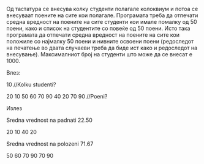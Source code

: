 Од тастатура се внесува колку студенти полагале колоквиум и потоа се внесуваат поените на сите кои полагале. Програмата треба да отпечати средна вредност на поените на сите студенти кои имале помалку од 50 поени, како и список на студентите со повеќе од 50 поени. Исто така програмата да отпечати средна вредност на поените на сите кои положиле со најмалку 50 поени и нивните освоени поени (редоследот на печатење во двата случаеви треба да биде ист како и редоследот на внесување). Максималниот број на студенти што може да се внесат е 1000.

Влез:

10 //Kolku studenti?

20 10 50 60 70 90 40 20 70 90 //Poeni?

Излез

Sredna vrednost na padnati 22.50

20 10 40 20 

Sredna vrednost na polozeni 71.67

50 60 70 90 70 90